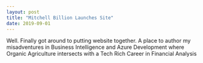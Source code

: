 ```yaml
---
layout: post
title: "Mitchell Billion Launches Site"
date: 2019-09-01
---
```


Well. Finally got around to putting website together.  A place to author my misadventures in Business Intelligence and Azure Development where Organic Agriculture intersects with a Tech Rich Career in Financial Analysis 
